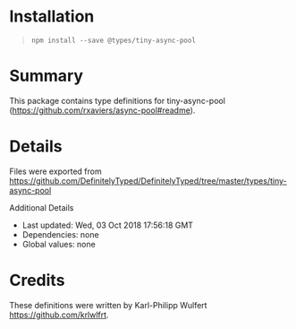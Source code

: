 # Installation
> `npm install --save @types/tiny-async-pool`

# Summary
This package contains type definitions for tiny-async-pool (https://github.com/rxaviers/async-pool#readme).

# Details
Files were exported from https://github.com/DefinitelyTyped/DefinitelyTyped/tree/master/types/tiny-async-pool

Additional Details
 * Last updated: Wed, 03 Oct 2018 17:56:18 GMT
 * Dependencies: none
 * Global values: none

# Credits
These definitions were written by Karl-Philipp Wulfert <https://github.com/krlwlfrt>.
